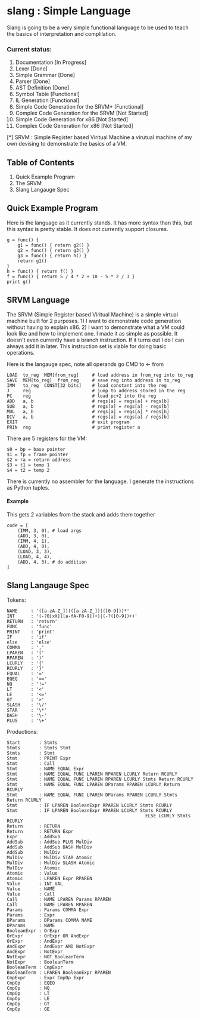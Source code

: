 slang : Simple Language
=======================

Slang is going to be a very simple functional language to be used to teach the
basics of interpretation and complilation.

### Current status:

1. Documentation [In Progress]
1. Lexer [Done]
1. Simple Grammar [Done]
1. Parser [Done]
1. AST Definition [Done]
1. Symbol Table [Functional]
1. IL Generation [Functional]
1. Simple Code Generation for the SRVM* [Functional]
1. Complex Code Generation for the SRVM [Not Started]
1. Simple Code Generation for x86 [Not Started]
1. Complex Code Generation for x86 [Not Started]

[*] SRVM : Simple Register based Viritual Machine
 a virutual machine of my own devising to demonstrate the basics of a VM.

Table of Contents
-----------------

1. Quick Example Program
1. The SRVM
2. Slang Langauge Spec


Quick Example Program
---------------------

Here is the language as it currently stands. It has more syntax than this, but
this syntax is pretty stable. It does not currently support closures.

    g = func() {
        g1 = func() { return g2() }
        g2 = func() { return g3() }
        g3 = func() { return h() }
        return g1()
    }
    h = func() { return f() }
    f = func() { return 5 / 4 * 2 + 10 - 5 * 2 / 3 }
    print g()


SRVM Language
-------------
The SRVM (Simple Register based Viritual Machine) is a simple virtual machine
built for 2 purposes. 1) I want to demonstrate code generation without having
to explain x86. 2) I want to demonstrate what a VM could look like and how to
implement one. I made it as simple as possible. It doesn't even currently have a
branch instruction. If it turns out I do I can always add it in later. This
instruction set is viable for doing basic operations.

Here is the langauge spec, note all operands go CMD to <- from

    LOAD  to_reg  MEM[from_reg]     # load address in from_reg into to_reg
    SAVE  MEM[to_reg]  from_reg     # save reg into address in to_reg
    IMM   to_reg  CONST[32 bits]    # load constant into the reg
    J     reg                       # jump to address stored in the reg
    PC    reg                       # load pc+2 into the reg
    ADD   a, b                      # regs[a] = regs[a] + regs[b]
    SUB   a, b                      # regs[a] = regs[a] - regs[b]
    MUL   a, b                      # regs[a] = regs[a] * regs[b]
    DIV   a, b                      # regs[a] = regs[a] / regs[b]
    EXIT                            # exit program
    PRIN  reg                       # print register a

There are 5 registers for the VM:

    $0 = bp = base pointer
    $1 = fp = frame pointer
    $2 = ra = return address
    $3 = t1 = temp 1
    $4 = t2 = temp 2

There is currently no assembler for the language. I generate the instructions
as Python tuples.

#### Example
This gets 2 variables from the stack and adds them together

    code = [
        (IMM, 3, 0), # load args
        (ADD, 3, 0),
        (IMM, 4, 1),
        (ADD, 4, 0),
        (LOAD, 3, 3),
        (LOAD, 4, 4),
        (ADD, 4, 3), # do addition
    ]


Slang Langauge Spec
-------------------

Tokens:

    NAME     : '([a-zA-Z_])(([a-zA-Z_])|([0-9]))*'
    INT      : '(-?0[xX]([a-fA-F0-9])+)|(-?([0-9])+)'
    RETURN   : 'return'
    FUNC     : 'func'
    PRINT    : 'print'
    IF       : 'if'
    else     : 'else'
    COMMA    : ','
    LPAREN   : '('
    RPAREN   : ')'
    LCURLY   : '{'
    RCURLY   : '}'
    EQUAL    : '='
    EQEQ     : '=='
    NQ       : '!='
    LT       : '<'
    LE       : '<='
    GT       : '>'
    SLASH    : '\/'
    STAR     : '\*'
    DASH     : '\-'
    PLUS     : '\+'

Productions:


    Start       : Stmts
    Stmts       : Stmts Stmt
    Stmts       : Stmt
    Stmt        : PRINT Expr
    Stmt        : Call
    Stmt        : NAME EQUAL Expr
    Stmt        : NAME EQUAL FUNC LPAREN RPAREN LCURLY Return RCURLY
    Stmt        : NAME EQUAL FUNC LPAREN RPAREN LCURLY Stmts Return RCURLY
    Stmt        : NAME EQUAL FUNC LPAREN DParams RPAREN LCURLY Return RCURLY
    Stmt        : NAME EQUAL FUNC LPAREN DParams RPAREN LCURLY Stmts Return RCURLY
    Stmt        : IF LPAREN BooleanExpr RPAREN LCURLY Stmts RCURLY
    Stmt        : IF LPAREN BooleanExpr RPAREN LCURLY Stmts RCURLY
                                                        ELSE LCURLY Stmts RCURLY
    Return      : RETURN
    Return      : RETURN Expr
    Expr        : AddSub
    AddSub      : AddSub PLUS MulDiv
    AddSub      : AddSub DASH MulDiv
    AddSub      : MulDiv
    MulDiv      : MulDiv STAR Atomic
    MulDiv      : MulDiv SLASH Atomic
    MulDiv      : Atomic
    Atomic      : Value
    Atomic      : LPAREN Expr RPAREN
    Value       : INT_VAL
    Value       : NAME
    Value       : Call
    Call        : NAME LPAREN Params RPAREN
    Call        : NAME LPAREN RPAREN
    Params      : Params COMMA Expr
    Params      : Expr
    DParams     : DParams COMMA NAME
    DParams     : NAME
    BooleanExpr : OrExpr
    OrExpr      : OrExpr OR AndExpr
    OrExpr      : AndExpr
    AndExpr     : AndExpr AND NotExpr
    AndExpr     : NotExpr
    NotExpr     : NOT BooleanTerm
    NotExpr     : BooleanTerm
    BooleanTerm : CmpExpr
    BooleanTerm : LPAREN BooleanExpr RPAREN
    CmpExpr     : Expr CmpOp Expr
    CmpOp       : EQEQ
    CmpOp       : NQ
    CmpOp       : LT
    CmpOp       : LE
    CmpOp       : GT
    CmpOp       : GE


